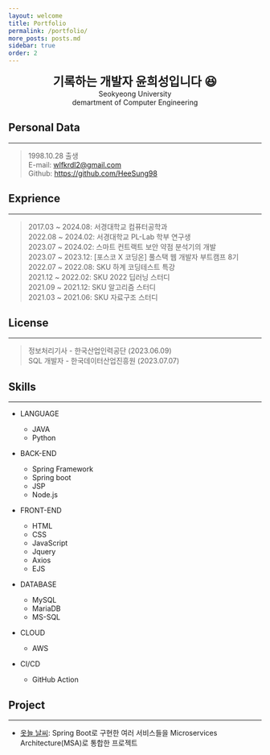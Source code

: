 ```yaml
---
layout: welcome
title: Portfolio
permalink: /portfolio/
more_posts: posts.md
sidebar: true
order: 2
---
```


<center>
<span style=
"font-size:170%;
font-weight:bold">
기록하는 개발자 윤희성입니다 😆
</span>
</center>

<center>Seokyeong University</center>

<center>demartment of Computer Engineering</center>


## Personal Data
---
> 1998.10.28 출생<br>
> E-mail: wlfkrdl2@gmail.com<br>
> Github: <a href="https://github.com/HeeSung98">https://github.com/HeeSung98</a>


## Exprience
---
> 2017.03 ~ 2024.08: 서경대학교 컴퓨터공학과<br>
> 2022.08 ~ 2024.02: 서경대학교 PL-Lab 학부 연구생<br>
> 2023.07 ~ 2024.02: 스마트 컨트랙트 보안 약점 분석기의 개발<br>
> 2023.07 ~ 2023.12: [포스코 X 코딩온] 풀스택 웹 개발자 부트캠프 8기<br>
> 2022.07 ~ 2022.08: SKU 하계 코딩테스트 특강<br>
> 2021.12 ~ 2022.02: SKU 2022 딥러닝 스터디<br>
> 2021.09 ~ 2021.12: SKU 알고리즘 스터디<br>
> 2021.03 ~ 2021.06: SKU 자료구조 스터디<br>

## License
---
> 정보처리기사 - 한국산업인력공단 (2023.06.09)<br>
> SQL 개발자 - 한국데이터산업진흥원 (2023.07.07)<br>


## Skills
---

* LANGUAGE
    + JAVA
    + Python

* BACK-END
    + Spring Framework
    + Spring boot
    + JSP
    + Node.js

* FRONT-END
    + HTML
    + CSS
    + JavaScript
    + Jquery
    + Axios
    + EJS

* DATABASE
    + MySQL
    + MariaDB
    + MS-SQL

* CLOUD
    + AWS

* CI/CD
    + GitHub Action


## Project
---

* [옷늘 날씨](https://github.com/kdt-8-4/Weatherfit): Spring Boot로 구현한 여러 서비스들을 Microservices Architecture(MSA)로 통합한 프로젝트






